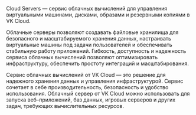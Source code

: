 Cloud Servers — сервис облачных вычислений для управления виртуальными машинами, дисками, образами и резервными копиями в VK Cloud.

Облачные серверы позволяют создавать файловые хранилища для безопасного и масштабируемого хранения данных, настраивать виртуальные машины под задачи пользователей и обеспечивать стабильную работу приложений. Гибкость, доступность и надежность сервиса облачных вычислений позволяют оптимизировать инфраструктуру, обеспечить простоту интеграций и масштабирования.

Сервис облачных вычислений от VK Cloud — это решение для надежного хранения данных и управления инфраструктурой. Сервис сочетает в себе производительность, безопасность и удобство использования. Облачный сервер от VK Cloud можно использовать для запуска веб–приложений, баз данных, игровых серверов и других задач, требующих вычислительных ресурсов.